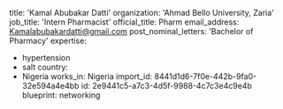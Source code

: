 title: 'Kamal Abubakar Datti'
organization: 'Ahmad Bello University, Zaria'
job_title: 'Intern Pharmacist'
official_title: Pharm
email_address: Kamalabubakardatti@gmail.com
post_nominal_letters: 'Bachelor of Pharmacy'
expertise:
  - hypertension
  - salt
country:
  - Nigeria
works_in: Nigeria
import_id: 8441d1d6-7f0e-442b-9fa0-32e594a4e4bb
id: 2e9441c5-a7c3-4d5f-9988-4c7c3e4c9e4b
blueprint: networking
